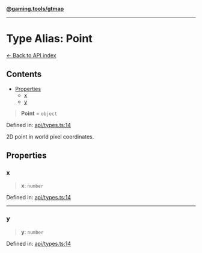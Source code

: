[**@gaming.tools/gtmap**](README.md)

***

# Type Alias: Point

[← Back to API index](./README.md)

## Contents

- [Properties](#properties)
  - [x](#x)
  - [y](#y)

> **Point** = `object`

Defined in: [api/types.ts:14](https://github.com/gamingtools/gt-map/blob/670061005a2701ff4986e8986471b4dd55d13ca7/packages/gtmap/src/api/types.ts#L14)

2D point in world pixel coordinates.

## Properties

### x

> **x**: `number`

Defined in: [api/types.ts:14](https://github.com/gamingtools/gt-map/blob/670061005a2701ff4986e8986471b4dd55d13ca7/packages/gtmap/src/api/types.ts#L14)

***

### y

> **y**: `number`

Defined in: [api/types.ts:14](https://github.com/gamingtools/gt-map/blob/670061005a2701ff4986e8986471b4dd55d13ca7/packages/gtmap/src/api/types.ts#L14)
